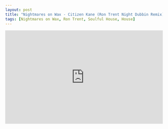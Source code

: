 ```yaml
---
layout: post
title: "Nightmares on Wax - Citizen Kane (Ron Trent Night Dubbin Remix)"
tags: [Nightmares on Wax, Ron Trent, Soulful House, House]
---
```


<div class="embed-responsive embed-responsive-16by9">
    <iframe width="100%" height="300" scrolling="no" frameborder="no" allow="autoplay" src="https://w.soundcloud.com/player/?url=https%3A//api.soundcloud.com/tracks/358930940&color=%23ff5500&auto_play=false&hide_related=false&show_comments=true&show_user=true&show_reposts=false&show_teaser=true&visual=true"></iframe>
</div>
